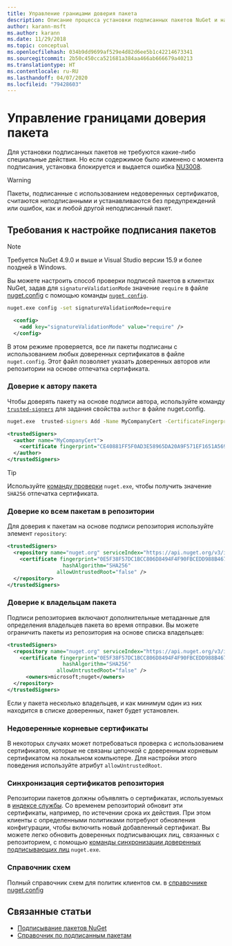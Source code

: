 ```yaml
---
title: Управление границами доверия пакета
description: Описание процесса установки подписанных пакетов NuGet и настройки параметров доверия подписи пакетов.
author: karann-msft
ms.author: karann
ms.date: 11/29/2018
ms.topic: conceptual
ms.openlocfilehash: 034b9dd9699af529e4d82d6ee5b1c42214673341
ms.sourcegitcommit: 2b50c450cca521681a384aa466ab666679a40213
ms.translationtype: HT
ms.contentlocale: ru-RU
ms.lasthandoff: 04/07/2020
ms.locfileid: "79428603"
---
```

# <a name="manage-package-trust-boundaries"></a>Управление границами доверия пакета

Для установки подписанных пакетов не требуются какие-либо специальные действия. Но если содержимое было изменено с момента подписания, установка блокируется и выдается ошибка [NU3008](../reference/errors-and-warnings/NU3008.md).

> [!Warning]
> Пакеты, подписанные с использованием недоверенных сертификатов, считаются неподписанными и устанавливаются без предупреждений или ошибок, как и любой другой неподписанный пакет.

## <a name="configure-package-signature-requirements"></a>Требования к настройке подписания пакетов

> [!Note]
> Требуется NuGet 4.9.0 и выше и Visual Studio версии 15.9 и более поздней в Windows.

Вы можете настроить способ проверки подписей пакетов в клиентах NuGet, задав для `signatureValidationMode` значение `require` в файле [nuget.config](../reference/nuget-config-file.md) с помощью команды [`nuget config`](../reference/cli-reference/cli-ref-config.md).

```cmd
nuget.exe config -set signatureValidationMode=require
```

```xml
  <config>
    <add key="signatureValidationMode" value="require" />
  </config>
```

В этом режиме проверяется, все ли пакеты подписаны с использованием любых доверенных сертификатов в файле `nuget.config`. Этот файл позволяет указать доверенных авторов или репозитории на основе отпечатка сертификата.

### <a name="trust-package-author"></a>Доверие к автору пакета

Чтобы доверять пакету на основе подписи автора, используйте команду [`trusted-signers`](../reference/cli-reference/cli-ref-trusted-signers.md) для задания свойства `author` в файле nuget.config.

```cmd
nuget.exe  trusted-signers Add -Name MyCompanyCert -CertificateFingerprint CE40881FF5F0AD3E58965DA20A9F571EF1651A56933748E1BF1C99E537C4E039 -FingerprintAlgorithm SHA256
```

```xml
<trustedSigners>
  <author name="MyCompanyCert">
    <certificate fingerprint="CE40881FF5F0AD3E58965DA20A9F571EF1651A56933748E1BF1C99E537C4E039" hashAlgorithm="SHA256" allowUntrustedRoot="false" />
  </author>
</trustedSigners>
```

>[!TIP]
>Используйте [команду проверки](../reference/cli-reference/cli-ref-verify.md) `nuget.exe`, чтобы получить значение `SHA256` отпечатка сертификата.


### <a name="trust-all-packages-from-a-repository"></a>Доверие ко всем пакетам в репозитории

Для доверия к пакетам на основе подписи репозитория используйте элемент `repository`:

```xml
<trustedSigners>  
  <repository name="nuget.org" serviceIndex="https://api.nuget.org/v3/index.json">
    <certificate fingerprint="0E5F38F57DC1BCC806D8494F4F90FBCEDD988B4676070...." 
                  hashAlgorithm="SHA256" 
                allowUntrustedRoot="false" />
  </repository>
</trustedSigners>
```

### <a name="trust-package-owners"></a>Доверие к владельцам пакета

Подписи репозиториев включают дополнительные метаданные для определения владельцев пакета во время отправки. Вы можете ограничить пакеты из репозитория на основе списка владельцев:

```xml
<trustedSigners>  
  <repository name="nuget.org" serviceIndex="https://api.nuget.org/v3/index.json">
    <certificate fingerprint="0E5F38F57DC1BCC806D8494F4F90FBCEDD988B4676070...." 
                  hashAlgorithm="SHA256" 
                allowUntrustedRoot="false" />
      <owners>microsoft;nuget</owners>
  </repository>
</trustedSigners>
```

Если у пакета несколько владельцев, и как минимум один из них находится в списке доверенных, пакет будет установлен.

### <a name="untrusted-root-certificates"></a>Недоверенные корневые сертификаты

В некоторых случаях может потребоваться проверка с использованием сертификатов, которые не связаны цепочкой с доверенным корневым сертификатом на локальном компьютере. Для настройки этого поведения используйте атрибут `allowUntrustedRoot`.

### <a name="sync-repository-certificates"></a>Синхронизация сертификатов репозитория

Репозитории пакетов должны объявлять о сертификатах, используемых в [индексе службы](../api/service-index.md). Со временем репозиторий обновит эти сертификаты, например, по истечении срока их действия. При этом клиенты с определенными политиками потребуют обновления конфигурации, чтобы включить новый добавленный сертификат. Вы можете легко обновить доверенных подписывающих лиц, связанных с репозиторием, с помощью [команды синхронизации доверенных подписывающих лиц](../reference/cli-reference/cli-ref-trusted-signers.md#nuget-trusted-signers-sync--name-name) `nuget.exe`.

### <a name="schema-reference"></a>Справочник схем

Полный справочник схем для политик клиентов см. в [справочнике nuget.config](../reference/nuget-config-file.md#trustedsigners-section)

## <a name="related-articles"></a>Связанные статьи

- [Подписывание пакетов NuGet](../create-packages/Sign-a-Package.md)
- [Справочник по подписанным пакетам](../reference/Signed-Packages-Reference.md)
